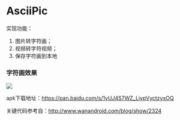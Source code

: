 # AsciiPic
实现功能：
1. 图片转字符画；
2. 视频转字符视频；
3. 保存字符画到本地

### 字符画效果
<image src="../picture/158829049841040457.jpg" />

apk下载地址：https://pan.baidu.com/s/1yUJ4S7WZ_LiypVyctzyxOQ

关键代码参考自：http://www.wanandroid.com/blog/show/2324
